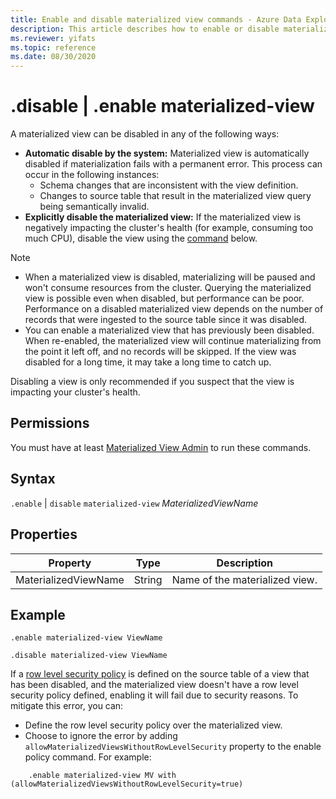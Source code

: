 ```yaml
---
title: Enable and disable materialized view commands - Azure Data Explorer
description: This article describes how to enable or disable materialized view commands in Azure Data Explorer.
ms.reviewer: yifats
ms.topic: reference
ms.date: 08/30/2020
---
```


# .disable | .enable materialized-view

A materialized view can be disabled in any of the following ways:

* **Automatic disable by the system:**  Materialized view is automatically disabled if materialization fails with a permanent error. This process can occur in the following instances: 
    * Schema changes that are inconsistent with the view definition.  
    * Changes to source table that result in the materialized view query being semantically invalid. 
* **Explicitly disable the materialized view:**  If the materialized view is negatively impacting the cluster's health (for example, consuming too much CPU), disable the view using the [command](#syntax) below.

> [!NOTE]
>
> * When a materialized view is disabled, materializing will be paused and won't consume resources from the cluster. Querying the materialized view is possible even when disabled, but performance can be poor. Performance on a disabled materialized view depends on the number of records that were ingested to the source table since it was disabled.
> * You can enable a materialized view that has previously been disabled. When re-enabled, the materialized view will continue materializing from the point it left off, and no records will be skipped. If the view was disabled for a long time, it may take a long time to catch up.

Disabling a view is only recommended if you suspect that the view is impacting your cluster's health.

## Permissions

You must have at least [Materialized View Admin](../access-control/role-based-access-control.md) to run these commands.

## Syntax

`.enable` | `disable` `materialized-view` *MaterializedViewName*

## Properties

|Property|Type|Description
|----------------|-------|---|
|MaterializedViewName|String|Name of the materialized view.|

## Example

```kusto
.enable materialized-view ViewName

.disable materialized-view ViewName
```

If a [row level security policy](materialized-view-policies.md#row-level-security-policy) is defined on the source table of a view that has been disabled, and the materialized view doesn't have a row level security policy defined, enabling it will fail due to security reasons. To mitigate this error, you can:
  
  * Define the row level security policy over the materialized view.
  * Choose to ignore the error by adding `allowMaterializedViewsWithoutRowLevelSecurity` property to the enable policy command. For example:

```kusto
    .enable materialized-view MV with (allowMaterializedViewsWithoutRowLevelSecurity=true)
```
